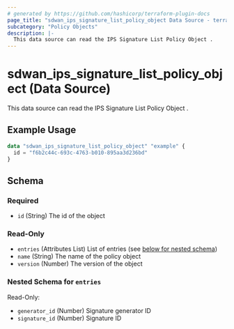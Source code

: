```yaml
---
# generated by https://github.com/hashicorp/terraform-plugin-docs
page_title: "sdwan_ips_signature_list_policy_object Data Source - terraform-provider-sdwan"
subcategory: "Policy Objects"
description: |-
  This data source can read the IPS Signature List Policy Object .
---
```


# sdwan_ips_signature_list_policy_object (Data Source)

This data source can read the IPS Signature List Policy Object .

## Example Usage

```terraform
data "sdwan_ips_signature_list_policy_object" "example" {
  id = "f6b2c44c-693c-4763-b010-895aa3d236bd"
}
```

<!-- schema generated by tfplugindocs -->
## Schema

### Required

- `id` (String) The id of the object

### Read-Only

- `entries` (Attributes List) List of entries (see [below for nested schema](#nestedatt--entries))
- `name` (String) The name of the policy object
- `version` (Number) The version of the object

<a id="nestedatt--entries"></a>
### Nested Schema for `entries`

Read-Only:

- `generator_id` (Number) Signature generator ID
- `signature_id` (Number) Signature ID
